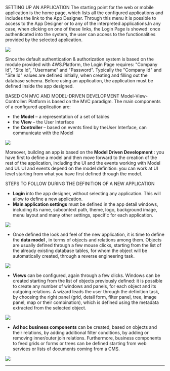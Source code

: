 SETTING UP AN APPLICATION
The starting point for the web or mobile application is the home page, which lists all the configured applications and includes the link to the App Designer.
Through this menu it is possible to access to the App Designer or to any of the interpreted applications.In any case, when clicking on one of these links, the Login Page is showed: once authenticated into the system, the user can access to the functionalities provided by the selected application.

![](http://4wsplatform.org/wp-content/uploads/2013/10/Login-300x165.jpeg)

Since the default authentication &amp; authorization system is based on the module provided with 4WS.Platform, the Login Page requires: "Company Id", "Site Id", "Username" and "Password". Typically the "Company Id" and "Site Id" values are defined initially, when creating and filling out the database schema.
Before using an application, the application must be defined inside the app designed.

BASED ON MVC AND MODEL-DRIVEN DEVELOPMENT
Model-View-Controller: Platform is based on the MVC paradigm. The main components of a configured application are:

* the  **Model**  &#8211; a representation of a set of tables
* the  **View**  &#8211; the User Interface
* the  **Controller**  &#8211; based on events fired by theUser Interface, can communicate with the Model


![](http://4wsplatform.org/wp-content/uploads/2018/02/mvc.png)


Moreover, building an app is based on the  **Model Driven Development** : you have first to define a model and then move forward to the creation of the rest of the application, including the UI and the events working with Model and UI. UI and events depend on the model definition: you can work at UI level starting from what you have first defined through the model.

STEPS TO FOLLOW DURING THE DEFINITION OF A NEW APPLICATION


*  **Login**  into the app designer, without selecting any application. This will allow to define a new application.
*  **Main application settings**  must be defined in the app detail windows, including its name, subcontext path, theme, logo, background image, menu layout and many other settings, specific for each application.



![](http://4wsplatform.org/wp-content/uploads/2013/10/Details-300x165.jpeg)


* Once defined the look and feel of the new application, it is time to define the  **data model** , in terms of objects and relations among them. Objects are usually defined through a few mouse clicks, starting from the list of the already existing database tables, for whom the object will be automatically created, through a reverse engineering task.



![](http://4wsplatform.org/wp-content/uploads/2013/10/DBObj-300x165.jpeg)


*  **Views**  can be configured, again through a few clicks. Windows can be created starting from the list of objects previously defined: it is possible to create any number of windows and panels, for each object and its outgoing relations. A wizard leads the user through the definition task, by choosing the right panel (grid, detail form, filter panel, tree, image panel, map or their combination), which is defined using the metadata extracted from the selected object.



![](http://4wsplatform.org/wp-content/uploads/2013/10/NewWindow-300x165.jpeg)


*  **Ad hoc business components** can be created, based on objects and their relations, by adding additional filter conditions, by adding or removing inner/outer join relations. Furthermore, business components to feed grids or forms or trees can be defined starting from web services or lists of documents coming from a CMS.



![](http://4wsplatform.org/wp-content/uploads/2013/10/BC-300x165.jpg)


---


